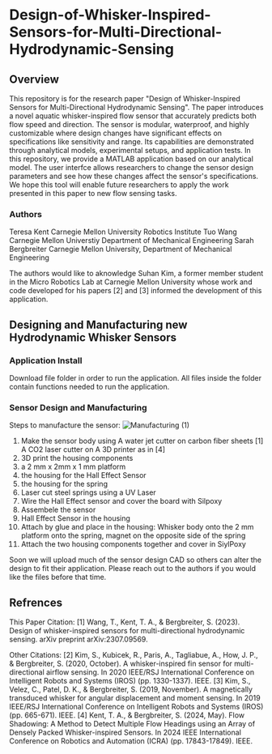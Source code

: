 # Design-of-Whisker-Inspired-Sensors-for-Multi-Directional-Hydrodynamic-Sensing
## Overview
This repository is for the research paper "Design of Whisker-Inspired Sensors for Multi-Directional Hydrodynamic Sensing". The paper introduces a novel aquatic whisker-inspired flow sensor that accurately predicts both flow speed and direction. The sensor is modular, waterproof, and highly customizable where design changes have significant effects on specifications like sensitivity and range. Its capabilities are demonstrated through analytical models, experimental setups, and application tests. In this repository, we provide a MATLAB application based on our analytical model. The user interfce allows researchers to change the sensor design parameters and see how these changes affect the sensor's specifications. We hope this tool will enable future researchers to apply the work presented in this paper to new flow sensing tasks.

### Authors
Teresa Kent Carnegie Mellon University Robotics Institute
Tuo Wang Carnegie Mellon Universtiy Department of Mechanical Engineering
Sarah Bergbreiter Carnegie Mellon University, Department of Mechanical Engineering

The authors would like to aknowledge Suhan Kim, a former member student in the Micro Robotics Lab at Carnegie Mellon University whose work and code developed for his papers [2] and [3] informed the development of this application.

## Designing and Manufacturing new Hydrodynamic Whisker Sensors

### Application Install
Download file folder in order to run the application. All files inside the folder contain functions needed to run the application.

### Sensor Design and Manufacturing
Steps to manufacture the sensor:
![Manufacturing (1)](https://github.com/user-attachments/assets/c4b360cf-5f03-4046-8816-6fb0b22d9949)
1. Make the sensor body using
  A water jet cutter on carbon fiber sheets [1]
  A CO2 laser cutter on
  A 3D printer as in [4]
2. 3D print the housing components
  1. a 2 mm x 2mm x 1 mm platform
  2. the housing for the Hall Effect Sensor
  3. the housing for the spring
3. Laser cut steel springs using a UV Laser 
4. Wire the Hall Effect sensor and cover the board with Silpoxy
5. Assembele the sensor
  1. Hall Effect Sensor in the housing
  2. Attach by glue and place in the housing: Whisker body onto the 2 mm platform onto the spring, magnet on the opposite side of the spring
  3. Attach the two housing components together and cover in SiylPoxy

Soon we will upload much of the sensor design CAD so others can alter the design to fit their application. Please reach out to the authors if you would like the files before that time.

## Refrences 
This Paper Citation:
[1] Wang, T., Kent, T. A., & Bergbreiter, S. (2023). Design of whisker-inspired sensors for multi-directional hydrodynamic sensing. arXiv preprint arXiv:2307.09569.

Other Citations:
[2] Kim, S., Kubicek, R., Paris, A., Tagliabue, A., How, J. P., & Bergbreiter, S. (2020, October). A whisker-inspired fin sensor for multi-directional airflow sensing. In 2020 IEEE/RSJ International Conference on Intelligent Robots and Systems (IROS) (pp. 1330-1337). IEEE.
[3] Kim, S., Velez, C., Patel, D. K., & Bergbreiter, S. (2019, November). A magnetically transduced whisker for angular displacement and moment sensing. In 2019 IEEE/RSJ International Conference on Intelligent Robots and Systems (IROS) (pp. 665-671). IEEE.
[4] Kent, T. A., & Bergbreiter, S. (2024, May). Flow Shadowing: A Method to Detect Multiple Flow Headings using an Array of Densely Packed Whisker-inspired Sensors. In 2024 IEEE International Conference on Robotics and Automation (ICRA) (pp. 17843-17849). IEEE.
